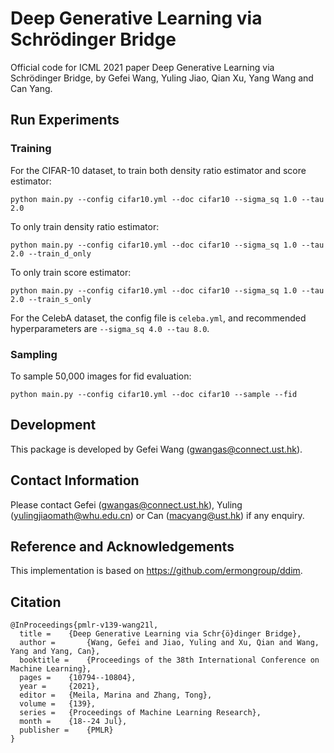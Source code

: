 # Deep Generative Learning via Schrödinger Bridge
Official code for ICML 2021 paper Deep Generative Learning via Schrödinger Bridge, by Gefei Wang, Yuling Jiao, Qian Xu, Yang Wang and Can Yang.

## Run Experiments
### Training
For the CIFAR-10 dataset, to train both density ratio estimator and score estimator:
```
python main.py --config cifar10.yml --doc cifar10 --sigma_sq 1.0 --tau 2.0
```
To only train density ratio estimator:
```
python main.py --config cifar10.yml --doc cifar10 --sigma_sq 1.0 --tau 2.0 --train_d_only
```
To only train score estimator:
```
python main.py --config cifar10.yml --doc cifar10 --sigma_sq 1.0 --tau 2.0 --train_s_only
```
For the CelebA dataset, the config file is ```celeba.yml```, and recommended hyperparameters are ```--sigma_sq 4.0 --tau 8.0```.
### Sampling
To sample 50,000 images for fid evaluation:
```
python main.py --config cifar10.yml --doc cifar10 --sample --fid
```

## Development
This package is developed by Gefei Wang (gwangas@connect.ust.hk). 

## Contact Information
Please contact Gefei (gwangas@connect.ust.hk), Yuling (yulingjiaomath@whu.edu.cn) or Can (macyang@ust.hk) if any enquiry.

## Reference and Acknowledgements
This implementation is based on https://github.com/ermongroup/ddim.

## Citation
```
@InProceedings{pmlr-v139-wang21l,
  title = 	 {Deep Generative Learning via Schr{ö}dinger Bridge},
  author =       {Wang, Gefei and Jiao, Yuling and Xu, Qian and Wang, Yang and Yang, Can},
  booktitle = 	 {Proceedings of the 38th International Conference on Machine Learning},
  pages = 	 {10794--10804},
  year = 	 {2021},
  editor = 	 {Meila, Marina and Zhang, Tong},
  volume = 	 {139},
  series = 	 {Proceedings of Machine Learning Research},
  month = 	 {18--24 Jul},
  publisher =    {PMLR}
}
```
